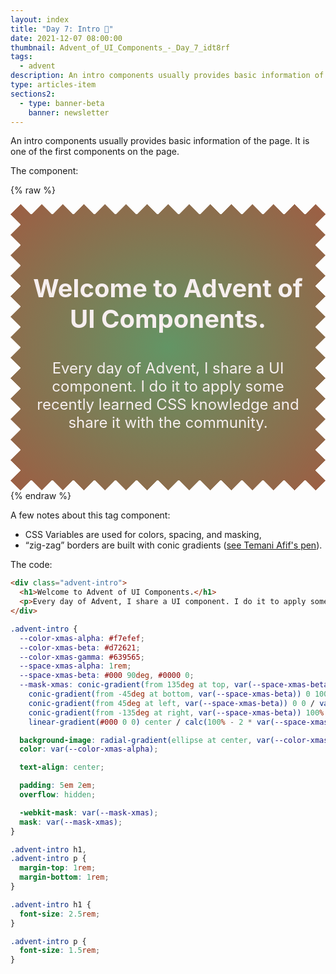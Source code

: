 ```yaml
---
layout: index
title: "Day 7: Intro 💬"
date: 2021-12-07 08:00:00
thumbnail: Advent_of_UI_Components_-_Day_7_idt8rf
tags:
  - advent
description: An intro components usually provides basic information of the page. It is one of the first components on the page.
type: articles-item
sections2:
  - type: banner-beta
    banner: newsletter
---
```


An intro components usually provides basic information of the page. It is one of the first components on the page.

The component:

{% raw %}
<div class="advent-intro">
  <h1>Welcome to Advent of UI Components.</h1>
  <p>Every day of Advent, I share a UI component. I do it to apply some recently learned CSS knowledge and share it with the community.</p>
</div>
<style>
.advent-intro {
  --color-xmas-alpha: #f7efef;
  --color-xmas-beta: #d72621;
  --color-xmas-gamma: #639565;
  --space-xmas-alpha: 1rem;
  --space-xmas-beta: #000 90deg, #0000 0;
  --mask-xmas: conic-gradient(from 135deg at top, var(--space-xmas-beta)) 0 0 / calc(2 * var(--space-xmas-alpha)) var(--space-xmas-alpha) space no-repeat,
    conic-gradient(from -45deg at bottom, var(--space-xmas-beta)) 0 100% / calc(2 * var(--space-xmas-alpha)) var(--space-xmas-alpha) space no-repeat,
    conic-gradient(from 45deg at left, var(--space-xmas-beta)) 0 0 / var(--space-xmas-alpha) calc(2 * var(--space-xmas-alpha)) no-repeat space,
    conic-gradient(from -135deg at right, var(--space-xmas-beta)) 100% 0 / var(--space-xmas-alpha) calc(2 * var(--space-xmas-alpha)) no-repeat space,
    linear-gradient(#000 0 0) center / calc(100% - 2 * var(--space-xmas-alpha)) calc(100% - 2 * var(--space-xmas-alpha)) no-repeat;
  background-image: radial-gradient(ellipse at center, var(--color-xmas-gamma), var(--color-xmas-beta) 200%);
  color: var(--color-xmas-alpha);
  text-align: center;
  padding: 5em 2em;
  -webkit-mask: var(--mask-xmas);
  mask: var(--mask-xmas);
  overflow: hidden;
}
.advent-intro h1,
.advent-intro p {
  margin-top: 1em;
  margin-bottom: 1em;
}
.advent-intro h1 {
  font-size: 2.5rem;
}
.advent-intro p {
  font-size: 1.5rem;
}
</style>
{% endraw %}

A few notes about this tag component:

- CSS Variables are used for colors, spacing, and masking,
- “zig-zag” borders are built with conic gradients ([see Temani Afif's pen](https://codepen.io/t_afif/pen/LYzVvYW)).

The code:

```html
<div class="advent-intro">
  <h1>Welcome to Advent of UI Components.</h1>
  <p>Every day of Advent, I share a UI component. I do it to apply some recently learned CSS knowledge and share it with the community.</p>
</div>
```

```css
.advent-intro {
  --color-xmas-alpha: #f7efef;
  --color-xmas-beta: #d72621;
  --color-xmas-gamma: #639565;
  --space-xmas-alpha: 1rem;
  --space-xmas-beta: #000 90deg, #0000 0;
  --mask-xmas: conic-gradient(from 135deg at top, var(--space-xmas-beta)) 0 0 / calc(2 * var(--space-xmas-alpha)) var(--space-xmas-alpha) space no-repeat,
    conic-gradient(from -45deg at bottom, var(--space-xmas-beta)) 0 100% / calc(2 * var(--space-xmas-alpha)) var(--space-xmas-alpha) space no-repeat,
    conic-gradient(from 45deg at left, var(--space-xmas-beta)) 0 0 / var(--space-xmas-alpha) calc(2 * var(--space-xmas-alpha)) no-repeat space,
    conic-gradient(from -135deg at right, var(--space-xmas-beta)) 100% 0 / var(--space-xmas-alpha) calc(2 * var(--space-xmas-alpha)) no-repeat space,
    linear-gradient(#000 0 0) center / calc(100% - 2 * var(--space-xmas-alpha)) calc(100% - 2 * var(--space-xmas-alpha)) no-repeat;

  background-image: radial-gradient(ellipse at center, var(--color-xmas-gamma), var(--color-xmas-beta) 200%);
  color: var(--color-xmas-alpha);

  text-align: center;

  padding: 5em 2em;
  overflow: hidden;

  -webkit-mask: var(--mask-xmas);
  mask: var(--mask-xmas);
}

.advent-intro h1,
.advent-intro p {
  margin-top: 1rem;
  margin-bottom: 1rem;
}

.advent-intro h1 {
  font-size: 2.5rem;
}

.advent-intro p {
  font-size: 1.5rem;
}
```
